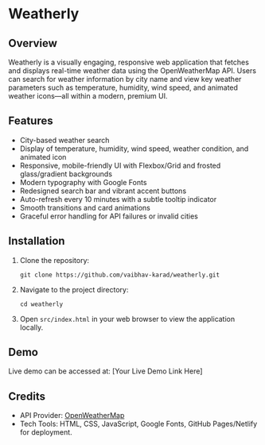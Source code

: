 # Weatherly

## Overview
Weatherly is a visually engaging, responsive web application that fetches and displays real-time weather data using the OpenWeatherMap API. Users can search for weather information by city name and view key weather parameters such as temperature, humidity, wind speed, and animated weather icons—all within a modern, premium UI.

## Features
- City-based weather search
- Display of temperature, humidity, wind speed, weather condition, and animated icon
- Responsive, mobile-friendly UI with Flexbox/Grid and frosted glass/gradient backgrounds
- Modern typography with Google Fonts
- Redesigned search bar and vibrant accent buttons
- Auto-refresh every 10 minutes with a subtle tooltip indicator
- Smooth transitions and card animations
- Graceful error handling for API failures or invalid cities

## Installation
1. Clone the repository:
   ```
   git clone https://github.com/vaibhav-karad/weatherly.git
   ```
2. Navigate to the project directory:
   ```
   cd weatherly
   ```
3. Open `src/index.html` in your web browser to view the application locally.

## Demo
Live demo can be accessed at: [Your Live Demo Link Here]

## Credits
- API Provider: [OpenWeatherMap](https://openweathermap.org/)
- Tech Tools: HTML, CSS, JavaScript, Google Fonts, GitHub Pages/Netlify for deployment.